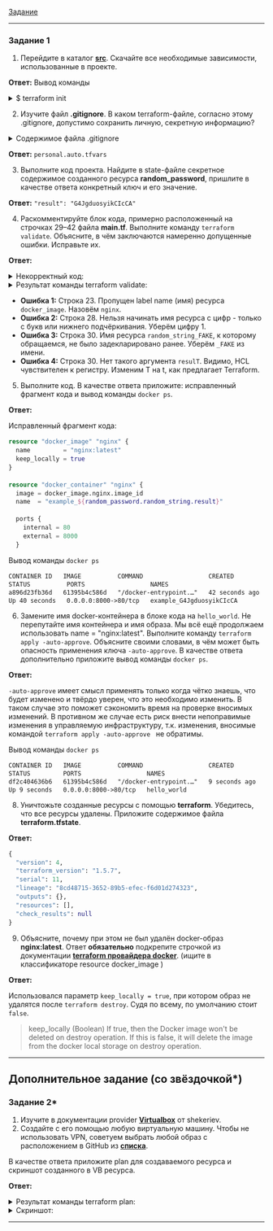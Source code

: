 [Задание](https://github.com/netology-code/ter-homeworks/blob/main/01/hw-01.md)

------

### Задание 1

1. Перейдите в каталог [**src**](https://github.com/netology-code/ter-homeworks/tree/main/01/src). Скачайте все необходимые зависимости, использованные в проекте.

**Ответ:** Вывод команды

<details><summary>$ terraform init</summary>

```terraform
~/Netology/Terrafofm-lesson/ter-homeworks/01/src(main)]$ terraform init

Initializing the backend...

Initializing provider plugins...
- Finding kreuzwerker/docker versions matching "~> 3.0.1"...
- Finding latest version of hashicorp/random...
- Installing kreuzwerker/docker v3.0.2...
- Installed kreuzwerker/docker v3.0.2 (unauthenticated)
- Installing hashicorp/random v3.5.1...
- Installed hashicorp/random v3.5.1 (unauthenticated)

Terraform has created a lock file .terraform.lock.hcl to record the provider
selections it made above. Include this file in your version control repository
so that Terraform can guarantee to make the same selections by default when
you run "terraform init" in the future.

╷
│ Warning: Incomplete lock file information for providers
│
│ Due to your customized provider installation methods, Terraform was forced to calculate lock file checksums locally for the following providers:
│   - hashicorp/random
│   - kreuzwerker/docker
│
│ The current .terraform.lock.hcl file only includes checksums for linux_amd64, so Terraform running on another platform will fail to install these providers.
│
│ To calculate additional checksums for another platform, run:
│   terraform providers lock -platform=linux_amd64
│ (where linux_amd64 is the platform to generate)
╵

Terraform has been successfully initialized!

You may now begin working with Terraform. Try running "terraform plan" to see
any changes that are required for your infrastructure. All Terraform commands
should now work.

If you ever set or change modules or backend configuration for Terraform,
rerun this command to reinitialize your working directory. If you forget, other
commands will detect it and remind you to do so if necessary.
```

</details>

2. Изучите файл **.gitignore**. В каком terraform-файле, согласно этому .gitignore, допустимо сохранить личную, секретную информацию?

<details><summary>Содержимое файла .gitignore</summary>

```gitignore
# Local .terraform directories and files
**/.terraform/*
.terraform*

# .tfstate files
*.tfstate
*.tfstate.*

# own secret vars store.
personal.auto.tfvars
```

</details>

**Ответ:** `personal.auto.tfvars` 

3. Выполните код проекта. Найдите  в state-файле секретное содержимое созданного ресурса **random_password**, пришлите в качестве ответа конкретный ключ и его значение.

**Ответ:** `"result": "G4JgduosyikCIcCA"`


4. Раскомментируйте блок кода, примерно расположенный на строчках 29–42 файла **main.tf**.
Выполните команду ```terraform validate```. Объясните, в чём заключаются намеренно допущенные ошибки. Исправьте их.

**Ответ:**

<details><summary>Некорректный код:</summary>

```terraform
terraform {
  required_providers {
    docker = {
      source  = "kreuzwerker/docker"
      version = "~> 3.0.1"
    }
  }
  required_version = ">=0.13" /*Многострочный комментарий.
 Требуемая версия terraform */
}
provider "docker" {}

#однострочный комментарий

resource "random_password" "random_string" {
  length      = 16
  special     = false
  min_upper   = 1
  min_lower   = 1
  min_numeric = 1
}

resource "docker_image" {
  name         = "nginx:latest"
  keep_locally = true
}

resource "docker_container" "1nginx" {
  image = docker_image.nginx.image_id
  name  = "example_${random_password.random_string_FAKE.resulT}"

  ports {
    internal = 80
    external = 8000
  }
}
```

</details>

<details><summary>Результат команды terraform validate:</summary>

```terraform
│ Error: Missing name for resource
│
│   on main.tf line 23, in resource "docker_image":
│   23: resource "docker_image" {
│
│ All resource blocks must have 2 labels (type, name).
╵
╷
│ Error: Invalid resource name
│
│   on main.tf line 28, in resource "docker_container" "1nginx":
│   28: resource "docker_container" "1nginx" {
│
│ A name must start with a letter or underscore and may contain only letters, digits, underscores, and dashes.
╵
╷
│ Error: Reference to undeclared resource
│
│   on main.tf line 30, in resource "docker_container" "nginx":
│   30:   name  = "example_${random_password.random_string_FAKE.resulT}"
│
│ A managed resource "random_password" "random_string_FAKE" has not been declared in the root module.
╵
╷
│ Error: Unsupported attribute
│
│   on main.tf line 30, in resource "docker_container" "nginx":
│   30:   name  = "example_${random_password.random_string.resulT}"
│
│ This object has no argument, nested block, or exported attribute named "resulT". Did you mean "result"?
╵

```

</details>

- **Ошибка 1:** Строка 23. Пропущен label name (имя) ресурса `docker_image`. Назовём `nginx`.
- **Ошибка 2:** Строка 28. Нельзя начинать имя ресурса с цифр - только с букв или нижнего подчёркивания. Уберём цифру 1.
- **Ошибка 3:** Строка 30. Имя ресурса `random_string_FAKE`, к которому обращаемся, не было задекларировано ранее. Уберём `_FAKE` из имени.
- **Ошибка 4:** Строка 30. Нет такого аргумента `resulT`. Видимо, HCL чувствителен к регистру. Изменим T на t, как предлагает Terraform.

5. Выполните код. В качестве ответа приложите: исправленный фрагмент кода и вывод команды ```docker ps```.

**Ответ:**

Исправленный фрагмент кода:

```terraform
resource "docker_image" "nginx" {
  name         = "nginx:latest"
  keep_locally = true
}

resource "docker_container" "nginx" {
  image = docker_image.nginx.image_id
  name  = "example_${random_password.random_string.result}"

  ports {
    internal = 80
    external = 8000
  }
```

Вывод команды ```docker ps```
```shell
CONTAINER ID   IMAGE          COMMAND                  CREATED          STATUS          PORTS                  NAMES
a896d23fb36d   61395b4c586d   "/docker-entrypoint.…"   42 seconds ago   Up 40 seconds   0.0.0.0:8000->80/tcp   example_G4JgduosyikCIcCA
```

6. Замените имя docker-контейнера в блоке кода на ```hello_world```. Не перепутайте имя контейнера и имя образа. Мы всё ещё продолжаем использовать name = "nginx:latest". Выполните команду ```terraform apply -auto-approve```.
Объясните своими словами, в чём может быть опасность применения ключа  ```-auto-approve```. В качестве ответа дополнительно приложите вывод команды ```docker ps```.

**Ответ:**

```-auto-approve``` имеет смысл применять только когда чётко знаешь, что будет изменено и твёрдо уверен, что это необходимо изменить. В таком случае это поможет сэкономить время на проверке вносимых изменений. В противном же случае есть риск внести непоправимые изменения в управляемую инфраструктуру, т.к. изменения, вносимые командой `terraform apply -auto-approve ` не обратимы.   

Вывод команды ```docker ps```
```shell
CONTAINER ID   IMAGE          COMMAND                  CREATED         STATUS         PORTS                  NAMES
df2c404636b6   61395b4c586d   "/docker-entrypoint.…"   9 seconds ago   Up 9 seconds   0.0.0.0:8000->80/tcp   hello_world

```

8. Уничтожьте созданные ресурсы с помощью **terraform**. Убедитесь, что все ресурсы удалены. Приложите содержимое файла **terraform.tfstate**.

**Ответ:**

```terraform
{
  "version": 4,
  "terraform_version": "1.5.7",
  "serial": 11,
  "lineage": "8cd48715-3652-89b5-efec-f6d01d274323",
  "outputs": {},
  "resources": [],
  "check_results": null
}
```

9. Объясните, почему при этом не был удалён docker-образ **nginx:latest**. Ответ **обязательно** подкрепите строчкой из документации [**terraform провайдера docker**](https://docs.comcloud.xyz/providers/kreuzwerker/docker/latest/docs).  (ищите в классификаторе resource docker_image )

**Ответ:**

Использовался параметр `keep_locally = true`, при котором образ не удалятся после `terraform destroy`. Судя по всему, по умолчанию стоит `false`.

> keep_locally (Boolean) If true, then the Docker image won't be deleted on destroy operation. If this is false, it will delete the image from the docker local storage on destroy operation.


------

## Дополнительное задание (со звёздочкой*)

### Задание 2*

1. Изучите в документации provider [**Virtualbox**](https://docs.comcloud.xyz/providers/shekeriev/virtualbox/latest/docs) от 
shekeriev.
2. Создайте с его помощью любую виртуальную машину. Чтобы не использовать VPN, советуем выбрать любой образ с расположением в GitHub из [**списка**](https://www.vagrantbox.es/).

В качестве ответа приложите plan для создаваемого ресурса и скриншот созданного в VB ресурса. 

**Ответ:**

<details><summary>Результат команды terraform plan:</summary>

```terraform
Terraform used the selected providers to generate the following execution plan. Resource actions are indicated with the following symbols:
  + create

Terraform will perform the following actions:

  # virtualbox_vm.vm1 will be created
  + resource "virtualbox_vm" "vm1" {
      + cpus   = 1
      + id     = (known after apply)
      + image  = "https://app.vagrantup.com/shekeriev/boxes/debian-11/versions/0.2/providers/virtualbox.box"
      + memory = "512 mib"
      + name   = "debian-11"
      + status = "running"

      + network_adapter {
          + device                 = "IntelPro1000MTDesktop"
          + host_interface         = "VirtualBox Host-Only Ethernet Adapter"
          + ipv4_address           = (known after apply)
          + ipv4_address_available = (known after apply)
          + mac_address            = (known after apply)
          + status                 = (known after apply)
          + type                   = "hostonly"
        }
    }

Plan: 1 to add, 0 to change, 0 to destroy.

Changes to Outputs:
  + IPAddress = (known after apply)
```

</details>

<details><summary>Скриншот:</summary>

![img.png](img.png)

</details>

------